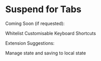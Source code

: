 # Suspend for Tabs

Coming Soon (if requested):

Whitelist
Customisable Keyboard Shortcuts

Extension Suggestions:

Manage state and saving to local state